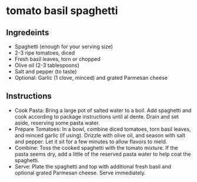 # tomato basil spaghetti

## Ingredeints

- Spaghetti (enough for your serving size)
- 2-3 ripe tomatoes, diced
- Fresh basil leaves, torn or chopped
- Olive oil (2-3 tablespoons)
- Salt and pepper (to taste)
- Optional: Garlic (1 clove, minced) and grated Parmesan cheese


## Instructions

- Cook Pasta: Bring a large pot of salted water to a boil. Add spaghetti and cook according to package instructions until al dente. Drain and set aside, reserving some pasta water.
- Prepare Tomatoes: In a bowl, combine diced tomatoes, torn basil leaves, and minced garlic (if using). Drizzle with olive oil, and season with salt and pepper. Let it sit for a few minutes to allow flavors to meld.
- Combine: Toss the cooked spaghetti with the tomato mixture. If the pasta seems dry, add a little of the reserved pasta water to help coat the spaghetti.
- Serve: Plate the spaghetti and top with additional fresh basil and optional grated Parmesan cheese. Serve immediately.
